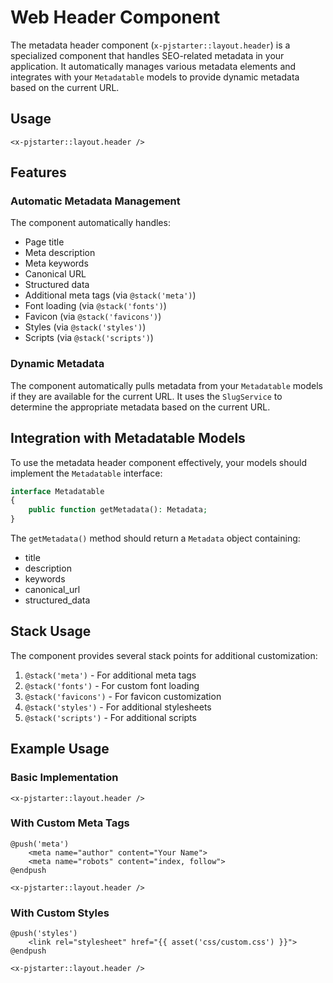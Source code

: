 # Web Header Component

The metadata header component (`x-pjstarter::layout.header`) is a specialized component that handles SEO-related metadata in your application. It automatically manages various metadata elements and integrates with your `Metadatable` models to provide dynamic metadata based on the current URL.

## Usage

```blade
<x-pjstarter::layout.header />
```

## Features

### Automatic Metadata Management
The component automatically handles:
- Page title
- Meta description
- Meta keywords
- Canonical URL
- Structured data
- Additional meta tags (via `@stack('meta')`)
- Font loading (via `@stack('fonts')`)
- Favicon (via `@stack('favicons')`)
- Styles (via `@stack('styles')`)
- Scripts (via `@stack('scripts')`)

### Dynamic Metadata
The component automatically pulls metadata from your `Metadatable` models if they are available for the current URL. It uses the `SlugService` to determine the appropriate metadata based on the current URL.

## Integration with Metadatable Models

To use the metadata header component effectively, your models should implement the `Metadatable` interface:

```php
interface Metadatable
{
    public function getMetadata(): Metadata;
}
```

The `getMetadata()` method should return a `Metadata` object containing:
- title
- description
- keywords
- canonical_url
- structured_data

## Stack Usage

The component provides several stack points for additional customization:

1. `@stack('meta')` - For additional meta tags
2. `@stack('fonts')` - For custom font loading
3. `@stack('favicons')` - For favicon customization
4. `@stack('styles')` - For additional stylesheets
5. `@stack('scripts')` - For additional scripts

## Example Usage

### Basic Implementation
```blade
<x-pjstarter::layout.header />
```

### With Custom Meta Tags
```blade
@push('meta')
    <meta name="author" content="Your Name">
    <meta name="robots" content="index, follow">
@endpush

<x-pjstarter::layout.header />
```

### With Custom Styles
```blade
@push('styles')
    <link rel="stylesheet" href="{{ asset('css/custom.css') }}">
@endpush

<x-pjstarter::layout.header />
```